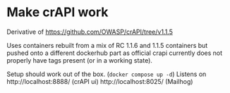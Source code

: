 # Make crAPI work

Derivative of https://github.com/OWASP/crAPI/tree/v1.1.5

Uses containers rebuilt from a mix of RC 1.1.6 and 1.1.5 containers but pushed onto a different dockerhub part as official crapi currently does not properly have tags present (or in a working state).

Setup should work out of the box. (`docker compose up -d`)
Listens on
http://localhost:8888/ (crAPI ui)
http://localhost:8025/ (Mailhog)
